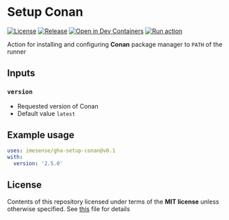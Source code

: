 # Setup Conan

[![License](https://img.shields.io/badge/License-MIT-green)](./LICENSE)
[![Release](https://img.shields.io/github/v/release/imesense/gha-setup-conan?include_prereleases&label=Release)](https://github.com/imesense/gha-setup-conan/releases/tag/v0.1)
[![Open in Dev Containers](https://img.shields.io/static/v1?label=Dev%20Containers&message=Open&color=blue&logo=visualstudiocode)](https://vscode.dev/redirect?url=vscode://ms-vscode-remote.remote-containers/cloneInVolume?url=https://github.com/imesense/gha-setup-conan)
[![Run action](https://github.com/imesense/gha-setup-conan/actions/workflows/run-action.yml/badge.svg)](https://github.com/imesense/gha-setup-conan/actions/workflows/run-action.yml)

Action for installing and configuring __Conan__ package manager to `PATH` of the runner

## Inputs

### `version`

- Requested version of Conan
- Default value `latest`

## Example usage

```yaml
uses: imesense/gha-setup-conan@v0.1
with:
  version: '2.5.0'
```

## License

Contents of this repository licensed under terms of the __MIT license__ unless otherwise specified. See [this](./LICENSE) file for details
